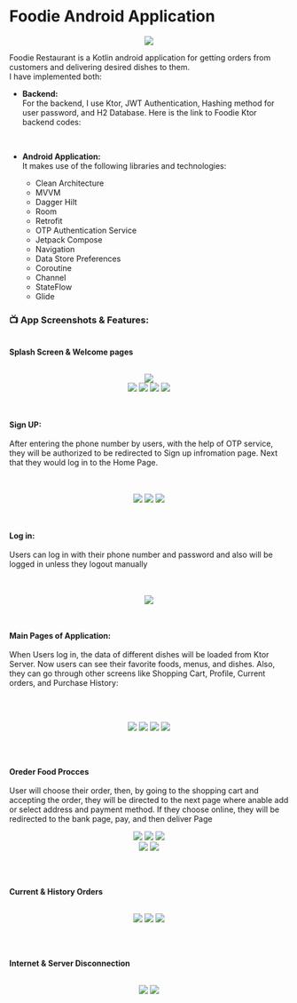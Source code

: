 # Foodie Android Application
<p align="center">
  <img src="https://user-images.githubusercontent.com/63088252/235286890-088cde89-9dee-4c0f-99d6-09bb126a50b7.png" />
  </p>
  
Foodie Restaurant is a Kotlin android application for getting orders from customers and delivering desired dishes to them. <br />
I have implemented both: <br />
- **Backend:**<br />
  For the backend, I use Ktor, JWT Authentication, Hashing method for user password, and H2 Database. Here is the link to Foodie Ktor backend codes:
  
  <br />
 - **Android Application:** <br />
   It makes use of the following libraries and technologies: <br />
    - Clean Architecture
    - MVVM
    - Dagger Hilt 
    - Room
    - Retrofit
    - OTP Authentication Service
    - Jetpack Compose
    - Navigation
    - Data Store Preferences
    - Coroutine
    - Channel
    - StateFlow
    - Glide

### 📺 App Screenshots & Features:
<br />
<b>Splash Screen & Welcome pages</b> <br /><br /> 
<p align="center"><img src="https://user-images.githubusercontent.com/63088252/235288261-054fec97-8f74-4ea3-ba90-dbdaaa009d91.jpg" /><br /> 
  <img src="https://user-images.githubusercontent.com/63088252/235288265-f483f609-0514-41d4-9bbe-e3f94ecc30a6.jpg" /> <img src="https://user-images.githubusercontent.com/63088252/235288271-33da11b1-9e7a-4505-ad19-98c36f5e54c1.jpg" />  <img src="https://user-images.githubusercontent.com/63088252/235288273-f515c995-e190-448f-ba2f-57142308588c.jpg" /> <img src="https://user-images.githubusercontent.com/63088252/235288274-34e549bd-efba-4678-b3a9-2a4cc036d9e8.jpg" /></p>
<br />

<br />
<b>Sign UP:</b><br /><br /> 
  After entering the phone number by users, with the help of OTP service, they will be authorized to be redirected to Sign up infromation page. Next that they would log in to the Home Page.<br /> <br /><br /> 
<p align="center"><img src="https://user-images.githubusercontent.com/63088252/235296812-103e2537-a521-4759-82bb-d20bdb6d8668.jpg" />
  <img src="https://user-images.githubusercontent.com/63088252/235296815-f88e6680-7065-4bfe-a9a2-61ed500ccbd6.jpg" /> <img src="https://user-images.githubusercontent.com/63088252/235296825-d19bfcf5-2747-48ba-946e-5b0d2d91d257.jpg" /></p>
<br />


<br />
<b>Log in: </b> <br /><br /> 
  Users can log in with their phone number and password and also will be logged in unless they logout manually <br /><br /> <br />
<p align="center"><img src="https://user-images.githubusercontent.com/63088252/235296884-2332d5aa-2ca2-487a-abca-b8f8f004b125.jpg" /><br /> 
<br />

  
<br />
<p text-align: left> <b>Main Pages of Application: </b> <br /><br /> 
  When Users log in, the data of different dishes will be loaded from Ktor Server. Now users can see their favorite foods, menus, and dishes. Also, they can go through other screens like Shopping Cart, Profile, Current orders, and Purchase History:</p><br /><br /> 
<p align="center"><img src="https://user-images.githubusercontent.com/63088252/235294173-94f28bdb-58b3-4669-8f51-ba965806438e.jpg" />
  <img src="https://user-images.githubusercontent.com/63088252/235294183-7d4e7d81-6665-4b6a-bb29-69e84ac60da2.jpg" /> <img src="https://user-images.githubusercontent.com/63088252/235294193-f98e3184-3cb1-426f-b26c-22ab55a8dcaa.jpg" /> <img src="https://user-images.githubusercontent.com/63088252/235296901-9bca0689-6616-447b-95d3-ad0642e1045d.jpg" /></p>
<br />



<br />
<p text-align: left> <b>Oreder Food Procces </b> <br /><br /> 
User will choose their order, then, by going to the shopping cart and accepting the order, they will be directed to the next page where anable add or select address and payment method. If they choose online, they will be redirected to the bank page, pay, and then deliver Page
</p>
<p align="center"><img src="https://user-images.githubusercontent.com/63088252/235297273-4a571b5d-d4ad-4db5-a4ad-1f3ae8baf027.jpg" />
  <img src="https://user-images.githubusercontent.com/63088252/235297285-51d89823-7eb7-44f2-bf6a-146ac3596341.jpg" /> <img src="https://user-images.githubusercontent.com/63088252/235297291-436f64b5-0a52-4dc2-aefa-0aeaba7adcc1.jpg" /> <br /> <img src="https://user-images.githubusercontent.com/63088252/235297292-646276b1-9e0b-4875-a2ec-211a6bb70679.jpg" /> <img src="https://user-images.githubusercontent.com/63088252/235297298-55bdfb93-3e63-4375-b0e2-b1805d5bddb6.jpg" /></p>
<br />


<br />
<p text-align: left> <b> Current & History Orders </b> <br /><br /> 
</p>
<p align="center"><img src="https://user-images.githubusercontent.com/63088252/235297405-3b05388a-eb1e-4df0-af7e-2de42c7d32c1.jpg" />
  <img src="https://user-images.githubusercontent.com/63088252/235297412-aaf99cec-4998-431a-9091-a8dac5cc1819.jpg" /> <img src="https://user-images.githubusercontent.com/63088252/235297415-6c4ba031-7926-4aef-8d96-c79357cf5bbd.jpg" /></p>
<br />

<br />
<p text-align: left> <b> Internet & Server Disconnection </b> <br /><br /> 
</p>
<p align="center"><img src="https://user-images.githubusercontent.com/63088252/235297556-dac07fb6-40df-4909-ada1-7bbd9a5b6226.jpg" />
  <img src="https://user-images.githubusercontent.com/63088252/235297563-646cbb16-5e02-4e3c-90a6-79d60cc381c7.jpg" /> </p>
<br />



